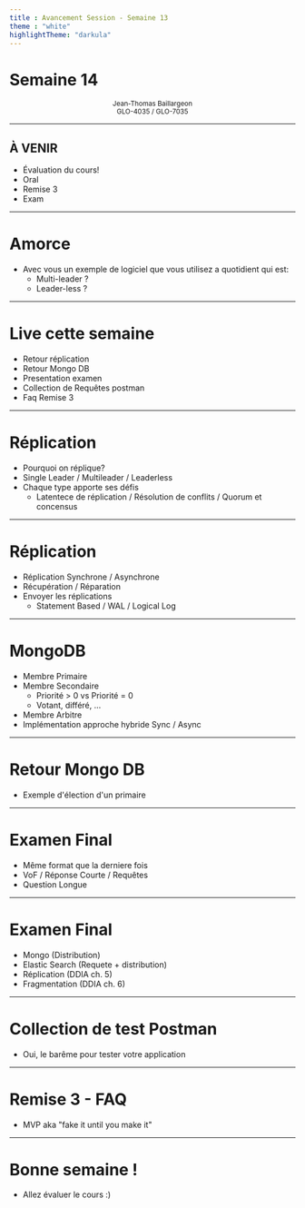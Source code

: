 ```yaml
---
title : Avancement Session - Semaine 13
theme : "white" 
highlightTheme: "darkula"
---
```


# Semaine 14

<small><div align=center>Jean-Thomas Baillargeon</small>   
<small>GLO-4035 / GLO-7035</small>  </div>

---

## À VENIR

* Évaluation du cours!
* Oral
* Remise 3
* Exam

---

# Amorce

* Avec vous un exemple de logiciel que vous utilisez a quotidient qui est:
    * Multi-leader ?
    * Leader-less ?

---

# Live cette semaine

* Retour réplication
* Retour Mongo DB
* Presentation examen
* Collection de Requêtes postman
* Faq Remise 3

---

# Réplication
* Pourquoi on réplique?
* Single Leader / Multileader / Leaderless
* Chaque type apporte ses défis
    * Latentece de réplication / Résolution de conflits / Quorum et concensus

---

# Réplication
* Réplication Synchrone / Asynchrone
* Récupération / Réparation
* Envoyer les réplications 
  * Statement Based / WAL / Logical Log

---

# MongoDB
* Membre Primaire
* Membre Secondaire
    * Priorité > 0 vs Priorité = 0
    * Votant, différé, ...
* Membre Arbitre
* Implémentation approche hybride Sync / Async

---

# Retour Mongo DB
* Exemple d'élection d'un primaire

---

# Examen Final

* Même format que la derniere fois
* VoF / Réponse Courte / Requêtes
* Question Longue 

---

# Examen Final

* Mongo (Distribution)
* Elastic Search (Requete + distribution) 
* Réplication (DDIA ch. 5)
* Fragmentation (DDIA ch. 6)

---

# Collection de test Postman
* Oui, le barême pour tester votre application

---

# Remise 3 - FAQ
* MVP aka "fake it until you make it"

---

# Bonne semaine !
* Allez évaluer le cours :)